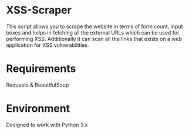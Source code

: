 # XSS-Scraper
This script allows you to scrape the website in terms of form count, input boxes and helps in fetching all the external URLs which can be used for performing XSS. Additionally it can scan all the links that exists on a web application for XSS vulnerabilities.

# Requirements
Requests & 
BeautifulSoup

# Environment
Designed to work with Python 3.x
